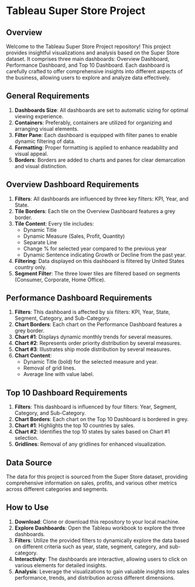 
# Tableau Super Store Project

## Overview

Welcome to the Tableau Super Store Project repository! This project provides insightful visualizations and analysis based on the Super Store dataset. It comprises three main dashboards: Overview Dashboard, Performance Dashboard, and Top 10 Dashboard. Each dashboard is carefully crafted to offer comprehensive insights into different aspects of the business, allowing users to explore and analyze data effectively.

## General Requirements

1. **Dashboards Size**: All dashboards are set to automatic sizing for optimal viewing experience.
2. **Containers**: Preferably, containers are utilized for organizing and arranging visual elements.
3. **Filter Pane**: Each dashboard is equipped with filter panes to enable dynamic filtering of data.
4. **Formatting**: Proper formatting is applied to enhance readability and visual appeal.
5. **Borders**: Borders are added to charts and panes for clear demarcation and visual distinction.

## Overview Dashboard Requirements

1. **Filters**: All dashboards are influenced by three key filters: KPI, Year, and State.
2. **Tile Borders**: Each tile on the Overview Dashboard features a grey border.
3. **Tile Content**: Every tile includes:
   - Dynamic Title
   - Dynamic Measure (Sales, Profit, Quantity)
   - Separate Line
   - Change % for selected year compared to the previous year
   - Dynamic Sentence indicating Growth or Decline from the past year.
4. **Filtering**: Data displayed on this dashboard is filtered by United States country only.
5. **Segment Filter**: The three lower tiles are filtered based on segments (Consumer, Corporate, Home Office).

## Performance Dashboard Requirements

1. **Filters**: This dashboard is affected by six filters: KPI, Year, State, Segment, Category, and Sub-Category.
2. **Chart Borders**: Each chart on the Performance Dashboard features a grey border.
3. **Chart #1**: Displays dynamic monthly trends for several measures.
4. **Chart #2**: Represents order priority distribution by several measures.
5. **Chart #3**: Illustrates ship mode distribution by several measures.
6. **Chart Content**:
   - Dynamic Title (bold) for the selected measure and year.
   - Removal of grid lines.
   - Average line with value label.

## Top 10 Dashboard Requirements

1. **Filters**: This dashboard is influenced by four filters: Year, Segment, Category, and Sub-Category.
2. **Chart Borders**: Each chart on the Top 10 Dashboard is bordered in grey.
3. **Chart #1**: Highlights the top 10 countries by sales.
4. **Chart #2**: Identifies the top 10 states by sales based on Chart #1 selection.
5. **Gridlines**: Removal of any gridlines for enhanced visualization.

## Data Source

The data for this project is sourced from the Super Store dataset, providing comprehensive information on sales, profits, and various other metrics across different categories and segments.

## How to Use

1. **Download**: Clone or download this repository to your local machine.
2. **Explore Dashboards**: Open the Tableau workbook to explore the three dashboards.
3. **Filters**: Utilize the provided filters to dynamically explore the data based on different criteria such as year, state, segment, category, and sub-category.
4. **Interactivity**: The dashboards are interactive, allowing users to click on various elements for detailed insights.
5. **Analysis**: Leverage the visualizations to gain valuable insights into sales performance, trends, and distribution across different dimensions.


